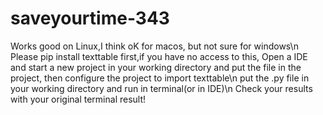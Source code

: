 # saveyourtime-343
Works good on Linux,I think oK for macos, but not sure for windows\n
Please pip install texttable first,if you have no access to this, Open a IDE and start a new project in your working directory and put the file in the project, then configure the project to import texttable\n
put the .py file in your working directory and run in terminal(or in IDE)\n
Check your results with your original terminal result!
